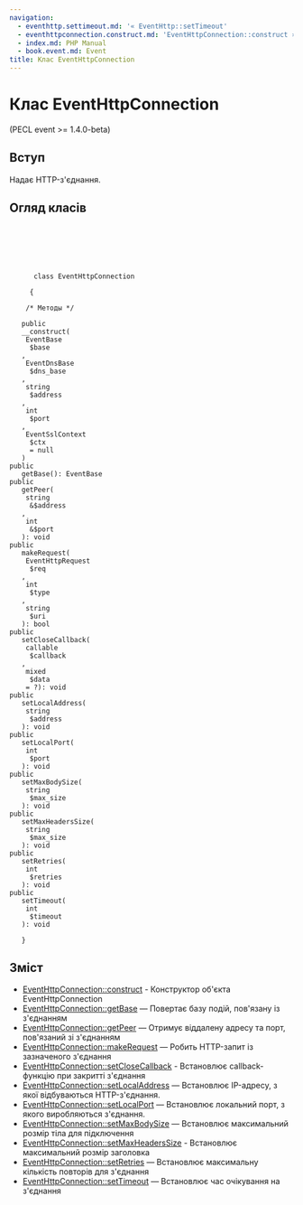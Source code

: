 ```yaml
---
navigation:
  - eventhttp.settimeout.md: '« EventHttp::setTimeout'
  - eventhttpconnection.construct.md: 'EventHttpConnection::construct »'
  - index.md: PHP Manual
  - book.event.md: Event
title: Клас EventHttpConnection
---
```

# Клас EventHttpConnection

(PECL event >= 1.4.0-beta)

## Вступ

Надає HTTP-з'єднання.

## Огляд класів

```classsynopsis

     
    
    
    
     
      class EventHttpConnection
     
     {
    
    /* Методы */
    
   public
   __construct(    
    EventBase
     $base
   ,    
    EventDnsBase
     $dns_base
   ,    
    string
     $address
   ,    
    int
     $port
   ,    
    EventSslContext
     $ctx
     = null
   )
public
   getBase(): EventBase
public
   getPeer(
    string
     &$address
   , 
    int
     &$port
   ): void
public
   makeRequest(
    EventHttpRequest
     $req
   , 
    int
     $type
   , 
    string
     $uri
   ): bool
public
   setCloseCallback(
    callable
     $callback
   , 
    mixed
     $data
    = ?): void
public
   setLocalAddress(
    string
     $address
   ): void
public
   setLocalPort(
    int
     $port
   ): void
public
   setMaxBodySize(
    string
     $max_size
   ): void
public
   setMaxHeadersSize(
    string
     $max_size
   ): void
public
   setRetries(
    int
     $retries
   ): void
public
   setTimeout(
    int
     $timeout
   ): void

   }
```

## Зміст

-   [EventHttpConnection::construct](eventhttpconnection.construct.md) - Конструктор об'єкта EventHttpConnection
-   [EventHttpConnection::getBase](eventhttpconnection.getbase.md) — Повертає базу подій, пов'язану із з'єднанням
-   [EventHttpConnection::getPeer](eventhttpconnection.getpeer.md) — Отримує віддалену адресу та порт, пов'язаний зі з'єднанням
-   [EventHttpConnection::makeRequest](eventhttpconnection.makerequest.md) — Робить HTTP-запит із зазначеного з'єднання
-   [EventHttpConnection::setCloseCallback](eventhttpconnection.setclosecallback.md) - Встановлює callback-функцію при закритті з'єднання
-   [EventHttpConnection::setLocalAddress](eventhttpconnection.setlocaladdress.md) — Встановлює IP-адресу, з якої відбуваються HTTP-з'єднання.
-   [EventHttpConnection::setLocalPort](eventhttpconnection.setlocalport.md) — Встановлює локальний порт, з якого виробляються з'єднання.
-   [EventHttpConnection::setMaxBodySize](eventhttpconnection.setmaxbodysize.md) — Встановлює максимальний розмір тіла для підключення
-   [EventHttpConnection::setMaxHeadersSize](eventhttpconnection.setmaxheaderssize.md) - Встановлює максимальний розмір заголовка
-   [EventHttpConnection::setRetries](eventhttpconnection.setretries.md) — Встановлює максимальну кількість повторів для з'єднання
-   [EventHttpConnection::setTimeout](eventhttpconnection.settimeout.md) — Встановлює час очікування на з'єднання
